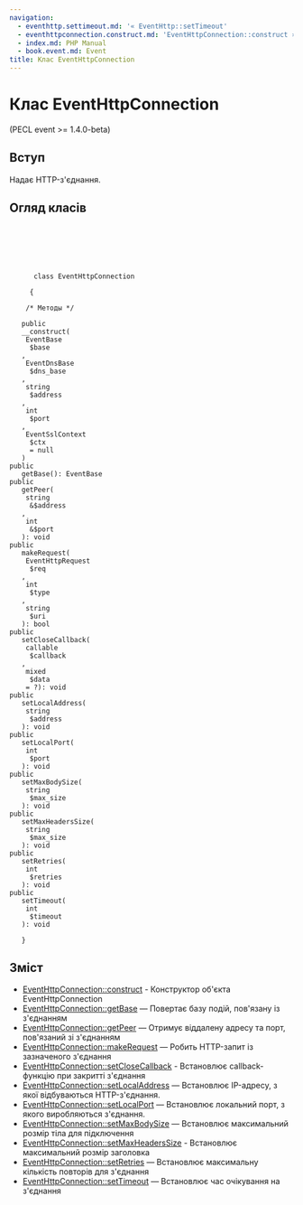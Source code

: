 ```yaml
---
navigation:
  - eventhttp.settimeout.md: '« EventHttp::setTimeout'
  - eventhttpconnection.construct.md: 'EventHttpConnection::construct »'
  - index.md: PHP Manual
  - book.event.md: Event
title: Клас EventHttpConnection
---
```

# Клас EventHttpConnection

(PECL event >= 1.4.0-beta)

## Вступ

Надає HTTP-з'єднання.

## Огляд класів

```classsynopsis

     
    
    
    
     
      class EventHttpConnection
     
     {
    
    /* Методы */
    
   public
   __construct(    
    EventBase
     $base
   ,    
    EventDnsBase
     $dns_base
   ,    
    string
     $address
   ,    
    int
     $port
   ,    
    EventSslContext
     $ctx
     = null
   )
public
   getBase(): EventBase
public
   getPeer(
    string
     &$address
   , 
    int
     &$port
   ): void
public
   makeRequest(
    EventHttpRequest
     $req
   , 
    int
     $type
   , 
    string
     $uri
   ): bool
public
   setCloseCallback(
    callable
     $callback
   , 
    mixed
     $data
    = ?): void
public
   setLocalAddress(
    string
     $address
   ): void
public
   setLocalPort(
    int
     $port
   ): void
public
   setMaxBodySize(
    string
     $max_size
   ): void
public
   setMaxHeadersSize(
    string
     $max_size
   ): void
public
   setRetries(
    int
     $retries
   ): void
public
   setTimeout(
    int
     $timeout
   ): void

   }
```

## Зміст

-   [EventHttpConnection::construct](eventhttpconnection.construct.md) - Конструктор об'єкта EventHttpConnection
-   [EventHttpConnection::getBase](eventhttpconnection.getbase.md) — Повертає базу подій, пов'язану із з'єднанням
-   [EventHttpConnection::getPeer](eventhttpconnection.getpeer.md) — Отримує віддалену адресу та порт, пов'язаний зі з'єднанням
-   [EventHttpConnection::makeRequest](eventhttpconnection.makerequest.md) — Робить HTTP-запит із зазначеного з'єднання
-   [EventHttpConnection::setCloseCallback](eventhttpconnection.setclosecallback.md) - Встановлює callback-функцію при закритті з'єднання
-   [EventHttpConnection::setLocalAddress](eventhttpconnection.setlocaladdress.md) — Встановлює IP-адресу, з якої відбуваються HTTP-з'єднання.
-   [EventHttpConnection::setLocalPort](eventhttpconnection.setlocalport.md) — Встановлює локальний порт, з якого виробляються з'єднання.
-   [EventHttpConnection::setMaxBodySize](eventhttpconnection.setmaxbodysize.md) — Встановлює максимальний розмір тіла для підключення
-   [EventHttpConnection::setMaxHeadersSize](eventhttpconnection.setmaxheaderssize.md) - Встановлює максимальний розмір заголовка
-   [EventHttpConnection::setRetries](eventhttpconnection.setretries.md) — Встановлює максимальну кількість повторів для з'єднання
-   [EventHttpConnection::setTimeout](eventhttpconnection.settimeout.md) — Встановлює час очікування на з'єднання
